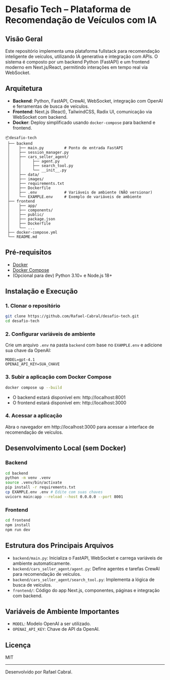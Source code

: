 # Desafio Tech – Plataforma de Recomendação de Veículos com IA

## Visão Geral

Este repositório implementa uma plataforma fullstack para recomendação inteligente de veículos, utilizando IA generativa e integração com APIs. O sistema é composto por um backend Python (FastAPI) e um frontend moderno em Next.js/React, permitindo interações em tempo real via WebSocket.

## Arquitetura

- **Backend**: Python, FastAPI, CrewAI, WebSocket, integração com OpenAI e ferramentas de busca de veículos.
- **Frontend**: Next.js (React), TailwindCSS, Radix UI, comunicação via WebSocket com backend.
- **Docker**: Deploy simplificado usando `docker-compose` para backend e frontend.

```
📦desafio-tech
 ├── backend
 │    ├── main.py         # Ponto de entrada FastAPI
 │    ├── session_manager.py
 │    ├── cars_seller_agent/
 │    │     ├── agent.py
 │    │     ├── search_tool.py
 │    │     └── __init__.py
 │    ├── data/
 │    ├── images/
 │    ├── requirements.txt
 │    ├── Dockerfile
 │    ├── .env            # Variáveis de ambiente (NÃO versionar)
 │    └── EXAMPLE.env     # Exemplo de variáveis de ambiente
 ├── frontend
 │    ├── app/
 │    ├── components/
 │    ├── public/
 │    ├── package.json
 │    ├── Dockerfile
 │    └── ...
 ├── docker-compose.yml
 └── README.md
```

## Pré-requisitos

- [Docker](https://www.docker.com/)
- [Docker Compose](https://docs.docker.com/compose/)
- (Opcional para dev) Python 3.10+ e Node.js 18+

## Instalação e Execução

### 1. Clonar o repositório
```bash
git clone https://github.com/Rafael-Cabral/desafio-tech.git
cd desafio-tech
```

### 2. Configurar variáveis de ambiente
Crie um arquivo `.env` na pasta `backend` com base no `EXAMPLE.env` e adicione sua chave da OpenAI:
```env
MODEL=gpt-4.1
OPENAI_API_KEY=SUA_CHAVE
```


### 3. Subir a aplicação com Docker Compose
```bash
docker compose up --build
```
- O backend estará disponível em: http://localhost:8001
- O frontend estará disponível em: http://localhost:3000

### 4. Acessar a aplicação
Abra o navegador em http://localhost:3000 para acessar a interface de recomendação de veículos.

## Desenvolvimento Local (sem Docker)

### Backend
```bash
cd backend
python -m venv .venv
source .venv/bin/activate
pip install -r requirements.txt
cp EXAMPLE.env .env # Edite com suas chaves
uvicorn main:app --reload --host 0.0.0.0 --port 8001
```

### Frontend
```bash
cd frontend
npm install
npm run dev
```

## Estrutura dos Principais Arquivos
- `backend/main.py`: Inicializa o FastAPI, WebSocket e carrega variáveis de ambiente automaticamente.
- `backend/cars_seller_agent/agent.py`: Define agentes e tarefas CrewAI para recomendação de veículos.
- `backend/cars_seller_agent/search_tool.py`: Implementa a lógica de busca de veículos.
- `frontend/`: Código do app Next.js, componentes, páginas e integração com backend.

## Variáveis de Ambiente Importantes
- `MODEL`: Modelo OpenAI a ser utilizado.
- `OPENAI_API_KEY`: Chave de API da OpenAI.

## Licença
MIT

---

Desenvolvido por Rafael Cabral.
